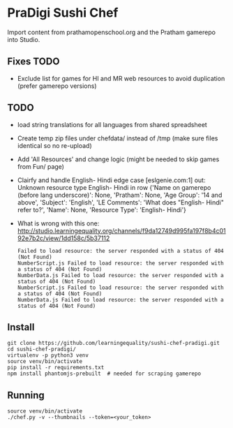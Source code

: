 PraDigi Sushi Chef
==================
Import content from prathamopenschool.org and the Pratham gamerepo into Studio.


Fixes TODO
----------
  - Exclude list for games for HI and MR web resources to avoid duplication (prefer gamerepo versions)


TODO
----
  - load string translations for all languages from shared spreadsheet
  - Create temp zip files under chefdata/ instead of /tmp (make sure files identical so no re-upload)
  - Add 'All Resources' and change logic (might be needed to skip games from Fun/ page)
  - Clairfy and handle English- Hindi edge case
      [eslgenie.com:1] out: Unknown resource type English- Hindi in row {'Name on gamerepo (before lang underscore)': None, 'Pratham': None, 'Age Group': '14 and above', 'Subject': 'English', 'LE Comments': 'What does "English- Hindi" refer to?', 'Name': None, 'Resource Type': 'English- Hindi'}


  - What is wrong with this one: http://studio.learningequality.org/channels/f9da12749d995fa197f8b4c0192e7b2c/view/1dd158c/5b37112

        Failed to load resource: the server responded with a status of 404 (Not Found)
        NumberScript.js Failed to load resource: the server responded with a status of 404 (Not Found)
        NumberData.js Failed to load resource: the server responded with a status of 404 (Not Found)
        NumberScript.js Failed to load resource: the server responded with a status of 404 (Not Found)
        NumberData.js Failed to load resource: the server responded with a status of 404 (Not Found)


Install
-------

    git clone https://github.com/learningequality/sushi-chef-pradigi.git
    cd sushi-chef-pradigi/
    virtualenv -p python3 venv
    source venv/bin/activate
    pip install -r requirements.txt
    npm install phantomjs-prebuilt  # needed for scraping gamerepo



Running
-------

    source venv/bin/activate
    ./chef.py -v --thumbnails --token=<your_token>


